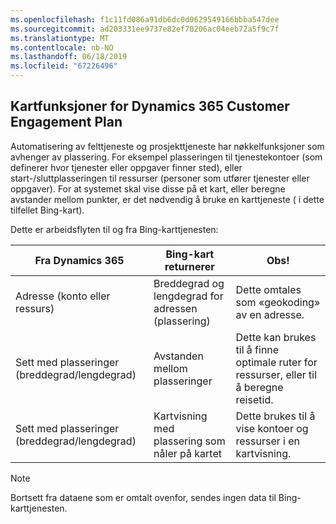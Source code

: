 ```yaml
---
ms.openlocfilehash: f1c11fd086a91db6dc0d0629549166bbba547dee
ms.sourcegitcommit: ad203331ee9737e82ef70206ac04eeb72a5f9c7f
ms.translationtype: MT
ms.contentlocale: nb-NO
ms.lasthandoff: 06/18/2019
ms.locfileid: "67226496"
---
```

## <a name="mapping-functions-for-dynamics-365-customer-engagement-plan"></a>Kartfunksjoner for Dynamics 365 Customer Engagement Plan 
 Automatisering av felttjeneste og prosjekttjeneste har nøkkelfunksjoner som avhenger av plassering. For eksempel plasseringen til tjenestekontoer (som definerer hvor tjenester eller oppgaver finner sted), eller start-/sluttplasseringen til ressurser (personer som utfører tjenester eller oppgaver).  For at systemet skal vise disse på et kart, eller beregne avstander mellom punkter, er det nødvendig å bruke en karttjeneste ( i dette tilfellet Bing-kart).  
  
 Dette er arbeidsflyten til og fra Bing-karttjenesten:  
  
|Fra Dynamics 365|Bing-kart returnerer|Obs!|  
|-----------------------|-----------------------|----------|  
|Adresse (konto eller ressurs)|Breddegrad og lengdegrad for adressen (plassering)|Dette omtales som «geokoding» av en adresse.|  
|Sett med plasseringer (breddegrad/lengdegrad)|Avstanden mellom plasseringer|Dette kan brukes til å finne optimale ruter for ressurser, eller til å beregne reisetid.|  
|Sett med plasseringer (breddegrad/lengdegrad)|Kartvisning med plassering som nåler på kartet|Dette brukes til å vise kontoer og ressurser i en kartvisning.|  
  
> [!NOTE]
>  Bortsett fra dataene som er omtalt ovenfor, sendes ingen data til Bing-karttjenesten.
